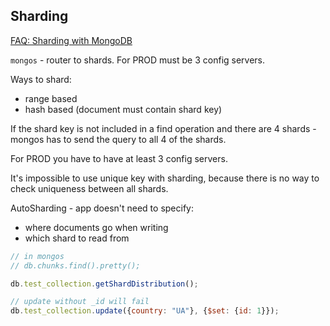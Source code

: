 Sharding
-

[FAQ: Sharding with MongoDB](http://docs.mongodb.org/manual/faq/sharding/)

`mongos` - router to shards.
For PROD must be 3 config servers.

Ways to shard:
* range based
* hash based (document must contain shard key)

If the shard key is not included in a find operation
and there are 4 shards - mongos has to send the query
to all 4 of the shards.

For PROD you have to have at least 3 config servers.

It's impossible to use unique key with sharding,
because there is no way to check uniqueness between all shards.

AutoSharding - app doesn't need to specify:
* where documents go when writing
* which shard to read from

````js
// in mongos
// db.chunks.find().pretty();

db.test_collection.getShardDistribution();

// update without _id will fail
db.test_collection.update({country: "UA"}, {$set: {id: 1}});
````
